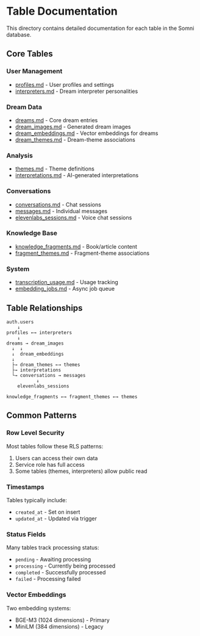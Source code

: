 # Table Documentation

This directory contains detailed documentation for each table in the Somni database.

## Core Tables

### User Management
- [profiles.md](profiles.md) - User profiles and settings
- [interpreters.md](interpreters.md) - Dream interpreter personalities

### Dream Data
- [dreams.md](dreams.md) - Core dream entries
- [dream_images.md](dream_images.md) - Generated dream images
- [dream_embeddings.md](dream_embeddings.md) - Vector embeddings for dreams
- [dream_themes.md](dream_themes.md) - Dream-theme associations

### Analysis
- [themes.md](themes.md) - Theme definitions
- [interpretations.md](interpretations.md) - AI-generated interpretations

### Conversations
- [conversations.md](conversations.md) - Chat sessions
- [messages.md](messages.md) - Individual messages
- [elevenlabs_sessions.md](elevenlabs_sessions.md) - Voice chat sessions

### Knowledge Base
- [knowledge_fragments.md](knowledge_fragments.md) - Book/article content
- [fragment_themes.md](fragment_themes.md) - Fragment-theme associations

### System
- [transcription_usage.md](transcription_usage.md) - Usage tracking
- [embedding_jobs.md](embedding_jobs.md) - Async job queue

## Table Relationships

```
auth.users
    ↓
profiles ←→ interpreters
    ↓
dreams → dream_images
  ↓  ↓
  ↓  dream_embeddings
  ↓
  ├→ dream_themes ←→ themes
  ├→ interpretations
  └→ conversations → messages
           ↓
    elevenlabs_sessions

knowledge_fragments ←→ fragment_themes ←→ themes
```

## Common Patterns

### Row Level Security
Most tables follow these RLS patterns:
1. Users can access their own data
2. Service role has full access
3. Some tables (themes, interpreters) allow public read

### Timestamps
Tables typically include:
- `created_at` - Set on insert
- `updated_at` - Updated via trigger

### Status Fields
Many tables track processing status:
- `pending` - Awaiting processing
- `processing` - Currently being processed
- `completed` - Successfully processed
- `failed` - Processing failed

### Vector Embeddings
Two embedding systems:
- BGE-M3 (1024 dimensions) - Primary
- MiniLM (384 dimensions) - Legacy